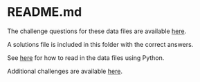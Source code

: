 # README.md

The challenge questions for these data files are available [here](https://docs.google.com/document/d/16-3TjRG5UW23U-wvCnRX-cSnG7yktDAlAN68U_4l7ik/edit). 

A solutions file is included in this folder with the correct answers. 

See [here](https://github.com/pbeens/CS-Challenge-Data-Files/blob/master/Python%20Stub.py) for how to read in the data files using Python. 

Additional challenges are available [here](https://sites.google.com/view/programmingchallenges/home).
